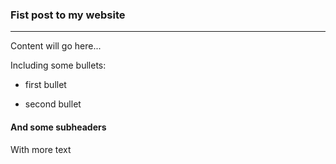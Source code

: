 ### Fist post to my website

---


Content will go here...


Including some bullets:

- first bullet

- second bullet


#### And some subheaders

With more text